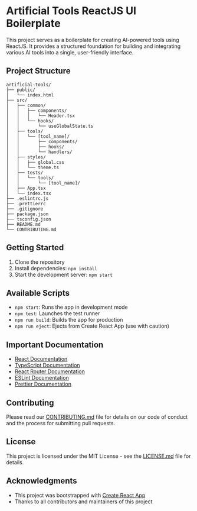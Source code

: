 # Artificial Tools ReactJS UI Boilerplate

This project serves as a boilerplate for creating AI-powered tools using ReactJS. It provides a structured foundation for building and integrating various AI tools into a single, user-friendly interface.

## Project Structure

```
artificial-tools/
├── public/
│   └── index.html
├── src/
│   ├── common/
│   │   ├── components/
│   │   │   └── Header.tsx
│   │   └── hooks/
│   │       └── useGlobalState.ts
│   ├── tools/
│   │   └── [tool_name]/
│   │       ├── components/
│   │       ├── hooks/
│   │       └── handlers/
│   ├── styles/
│   │   ├── global.css
│   │   └── theme.ts
│   ├── tests/
│   │   └── tools/
│   │       └── [tool_name]/
│   ├── App.tsx
│   └── index.tsx
├── .eslintrc.js
├── .prettierrc
├── .gitignore
├── package.json
├── tsconfig.json
├── README.md
└── CONTRIBUTING.md
```

## Getting Started

1. Clone the repository
2. Install dependencies: `npm install`
3. Start the development server: `npm start`

## Available Scripts

- `npm start`: Runs the app in development mode
- `npm test`: Launches the test runner
- `npm run build`: Builds the app for production
- `npm run eject`: Ejects from Create React App (use with caution)

## Important Documentation

- [React Documentation](https://reactjs.org/docs/getting-started.html)
- [TypeScript Documentation](https://www.typescriptlang.org/docs/)
- [React Router Documentation](https://reactrouter.com/web/guides/quick-start)
- [ESLint Documentation](https://eslint.org/docs/user-guide/getting-started)
- [Prettier Documentation](https://prettier.io/docs/en/index.html)

## Contributing

Please read our [CONTRIBUTING.md](CONTRIBUTING.md) file for details on our code of conduct and the process for submitting pull requests.

## License

This project is licensed under the MIT License - see the [LICENSE.md](LICENSE.md) file for details.

## Acknowledgments

- This project was bootstrapped with [Create React App](https://github.com/facebook/create-react-app)
- Thanks to all contributors and maintainers of this project

